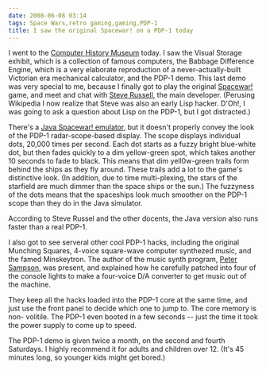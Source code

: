 ```yaml
---
date: 2008-06-08 03:14
tags: Space Wars,retro gaming,gaming,PDP-1
title: I saw the original Spacewar! on a PDP-1 today
---
```


I went to the [Computer History Museum](http://www.computerhistory.org/)
today. I saw the Visual Storage exhibit, which is a collection of famous
computers, the Babbage Difference Engine, which is a very elaborate
reproduction of a never-actually-built Victorian era mechanical calculator,
and the PDP-1 demo. This last demo was very special to me, because I finally
got to play the original [Spacewar!](http://en.wikipedia.org/wiki/Spacewar%21)
game, and meet and chat with [Steve
Russell](http://en.wikipedia.org/wiki/Steve_Russell), the main developer.
(Perusing Wikipedia I now realize that Steve was also an early Lisp hacker.
D'Oh!, I was going to ask a question about Lisp on the PDP-1, but I got
distracted.)

There's a [Java Spacewar! emulator](http://spacewar.oversigma.com/), but it doesn't properly convey the
look of the PDP-1 radar-scope-based display. The scope displays individual
dots, 20,000 times per second. Each dot starts as a fuzzy bright blue-white
dot, but then fades quickly to a dim yellow-green spot, which takes another 10
seconds to fade to black. This means that dim yell0w-green trails form behind
the ships as they fly around. These trails add a lot to the game's distinctive
look. (In addition, due to time multi-plexing, the stars of the starfield are
much dimmer than the space ships or the sun.) The fuzzyness of the dots means
that the spaceships look much smoother on the PDP-1 scope than they do in the
Java simulator.

According to Steve Russel and the other docents, the Java
version also runs faster than a real PDP-1.

I also got to see serveral other
cool PDP-1 hacks, including the original Munching Squares, 4-voice square-wave
computer synthezed music, and the famed Minskeytron. The author of the music
synth program, [Peter
Sampson](http://www.computerhistory.org/pdp-1/index.php?f=theme&s=4&ss=5), was
present, and explained how he carefully patched into four of the console
lights to make a four-voice D/A converter to get music out of the machine.

They keep all the hacks loaded into the PDP-1 core at the same time, and just
use the front panel to decide which one to jump to. The core memory is non-
volitile. The PDP-1 even booted in a few seconds -- just the time it took the
power supply to come up to speed.

The PDP-1 demo is given twice a month, on
the second and fourth Saturdays. I highly recommend it for adults and children
over 12. (It's 45 minutes long, so younger kids might get bored.)
